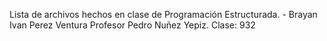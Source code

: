 Lista de archivos hechos en clase de Programación Estructurada. - Brayan Ivan Perez Ventura
Profesor Pedro Nuñez Yepiz.
Clase: 932
